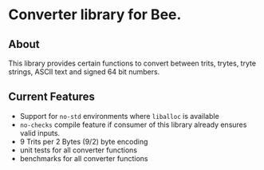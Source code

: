 # Converter library for Bee. 

## About
This library provides certain functions to convert between trits, trytes, tryte strings, ASCII text and signed 64 bit numbers.

## Current Features
* Support for `no-std` environments where `liballoc` is available
* `no-checks` compile feature if consumer of this library already ensures valid inputs.
* 9 Trits per 2 Bytes (9/2) byte encoding
* unit tests for all converter functions
* benchmarks for all converter functions
